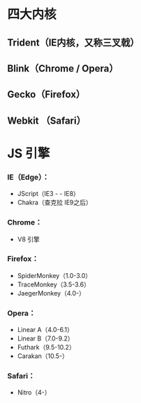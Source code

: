 # 四大内核

## Trident（IE内核，又称三叉戟）

## Blink（Chrome / Opera）

## Gecko（Firefox）

## Webkit （Safari）

# JS 引擎

### IE（Edge）：

-   JScript（IE3 - - IE8） 
-   Chakra（查克拉 IE9之后）

### Chrome：

-   V8 引擎

### Firefox：

-   SpiderMonkey（1.0-3.0）
-   TraceMonkey（3.5-3.6）
-   JaegerMonkey（4.0-）

### Opera：

-   Linear A（4.0-6.1）
-   Linear B（7.0-9.2）
-   Futhark（9.5-10.2）
-   Carakan（10.5-）

### Safari：

-   Nitro（4-）

